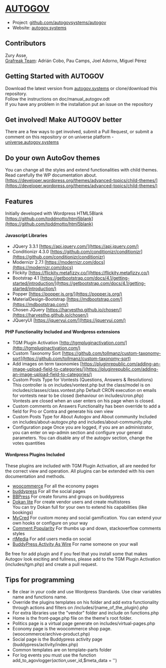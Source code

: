 # [AUTOGOV](http://autogov.systems)

* Project: [github.com/autogovsystems/autogov](https://github.com/toddmotto/html5blank)
* Website: [autogov.systems](http://autogov.systems)

## Contributors
Zury Asse,  
[Grafreak Team](https://www.grafreak.net):
Adrián Cobo,
Pau Camps,
Joel Adorno,
Miguel Pérez

## Getting Started with AUTOGOV

Download the latest version from [autogov.systems](http://autogov.systems) or clone/download this repository.  
Follow the instructions on doc/manual_autogov.odt  
If you have any problem in the installation put an issue on the repository

## Get involved! Make AUTOGOV better

There are a few ways to get involved, submit a Pull Request, or submit a comment on this repository or on universe platform - [universe.autogov.systems](http://universe.autogov.systems)

## Do your own AutoGov themes

You can change all the styles and extend functionalities with child themes. Read carefully the WP documentation about.  
[https://developer.wordpress.org/themes/advanced-topics/child-themes/](https://developer.wordpress.org/themes/advanced-topics/child-themes/)

## Features

Initially developed with Wordpress HTML5Blank [https://github.com/toddmotto/html5blank](https://github.com/toddmotto/html5blank)

#### Javascript Libraries

* JQuery 3.3.1 [https://api.jquery.com/](https://api.jquery.com/)
* Conditionizr 4.3.0 [https://github.com/conditionizr/conditionizr](https://github.com/conditionizr/conditionizr)
* Modernizr 2.7.1 [https://modernizr.com/docs](https://modernizr.com/docs)
* Flickity [https://flickity.metafizzy.co/](https://flickity.metafizzy.co/)
* Bootstrap 4.1 [https://getbootstrap.com/docs/4.1/getting-started/introduction/](https://getbootstrap.com/docs/4.1/getting-started/introduction/)
* Popper [https://popper.js.org/](https://popper.js.org/)
* MaterialDesign-Bootstrap [https://mdbootstrap.com/](https://mdbootstrap.com/)
* Chosen JQuery [https://harvesthq.github.io/chosen/](https://harvesthq.github.io/chosen/)
* JQueryUI [https://jqueryui.com/](https://jqueryui.com/)

#### PHP Functionality Included and Wordpress extensions

* TGM Plugin Activation [http://tgmpluginactivation.com/](http://tgmpluginactivation.com/)
* Custom Taxonomy Sort [https://github.com/tollmanz/custom-taxonomy-sort](https://github.com/tollmanz/custom-taxonomy-sort)
* Add images on term taxonomies [https://pluginrepublic.com/adding-an-image-upload-field-to-categories/](https://pluginrepublic.com/adding-an-image-upload-field-to-categories/)
* Custom Posts Type for Vontests (Questions, Answers & Resolutions)
This controller is on includes/vontest.php but the class/model is on includes/classes/class.vontest.php
Default CRON execution on emails for vontests near to be closed (behaviour on includes/cron.php)
Vontests are closed when an user enters on his page when is closed.
* Custom comments on Answers
Functionality has been override to add a field for Pro or Contra and generate his own view
* Custom Posts Type for About Autogov and About community
Included on includes/about-autogov.php and includes/about-community.php
* Configuration page
Once you are logged, if you are an administrator, you can enter on wp-admin section and configure your general parameters. You can disable any of the autogov section, change the votes quantities

#### Wordpress Plugins Included

These plugins are included with TGM Plugin Activation, all are needed for the correct view and operation.
All plugins can be extended with his own documentation and methods.
* [woocommerce](https://docs.woocommerce.com)
For all the economy pages
* [buddypress](https://codex.buddypress.org/)
For all the social pages
* [BBPress](https://codex.bbpress.org/)
For create forums and groups on buddypress
* [Dokan lite](https://wedevs.com/docs/dokan/)
For create vendor users and create multistores  
You can try Dokan full for your own to extend his capabilities (like bookings)
* [MyCred](https://codex.mycred.me/)
For custom money and social gamification. You can extend your own hooks or configure on your way
* [Comment Popularity](https://github.com/humanmade/comment-popularity)
For thumbs up and down, stackoverflow comments styles
* [rtMedia](https://rtmedia.io/docs/)
For add users media on social
* [BuddyPress Activity As Wire](https://buddydev.com/plugins/bp-activity-as-wire/)
For name someone on your wall

Be free for add plugin and if you feel that you install some that makes Autogov look exciting and fullness, please add to the TGM Plugin Activation (includes/tgm.php) and create a pull request.

## Tips for programming

- Be clear in your code and use Wordpress Standards. Use clear variables name and functions name.
- Override the plugins templates on his folder and add extra functionality through actions and filters on /includes/{name_of_the_plugin}.php
- For extra libraries use the "vendor" folder and include on functions.php
- Home is the front-page.php file on the theme's root folder.
- Politics page is a virtual page generate on includes/virtual-pages.php
- Economy page is the woocommerce shop page. (woocommerce/archive-product.php)
- Social page is the Buddypress activity page (buddypress/activity/index.php)
- Common templates are on template-parts folder
- For log events you must use the function add_to_agovlogger($action,$user_id,$meta_data = '')
